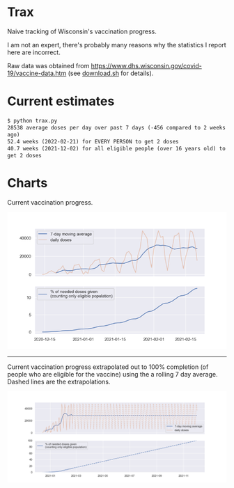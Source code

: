 # Trax

Naive tracking of Wisconsin's vaccination progress.

I am not an expert, there's probably many reasons why the statistics I report here are incorrect.

Raw data was obtained from https://www.dhs.wisconsin.gov/covid-19/vaccine-data.htm (see [download.sh](./download.sh) for details).

# Current estimates

```
$ python trax.py
28538 average doses per day over past 7 days (-456 compared to 2 weeks ago)
52.4 weeks (2022-02-21) for EVERY PERSON to get 2 doses
40.7 weeks (2021-12-02) for all eligible people (over 16 years old) to get 2 doses
```

# Charts

Current vaccination progress.

![current vaccination progress](./imgs/curr.png)

---

Current vaccination progress extrapolated out to 100% completion (of people who are eligible for the vaccine) using the a rolling 7 day average. Dashed lines are the extrapolations.

![extrapolated vaccination progress](./imgs/extrapolated.png)
